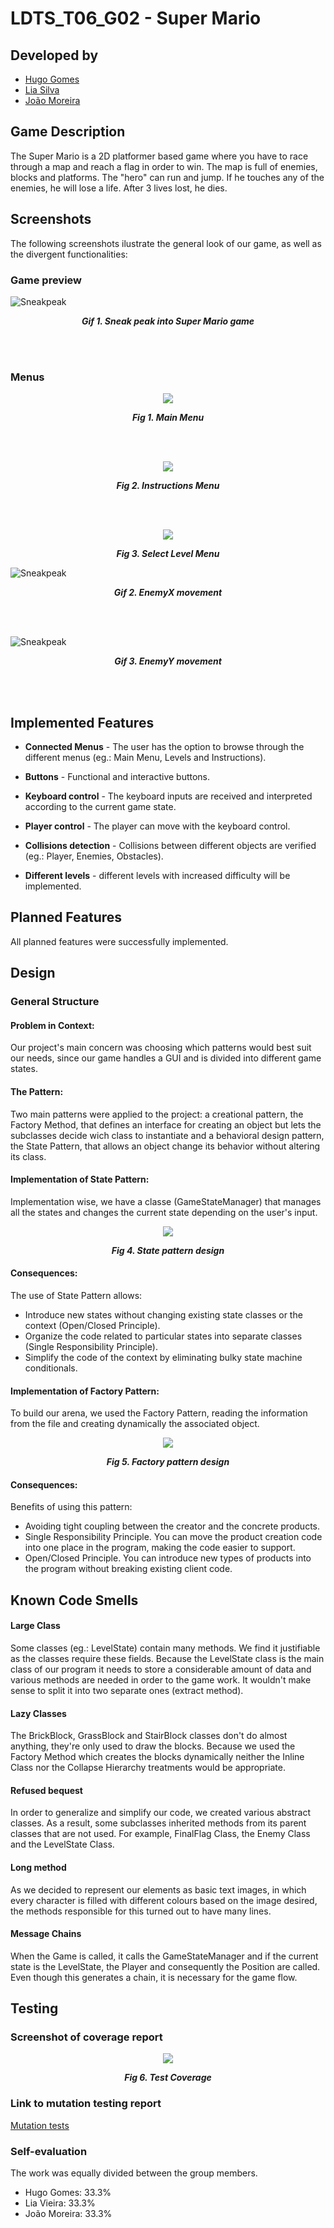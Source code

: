 # LDTS_T06_G02 - Super Mario

## Developed by </br>
* [Hugo Gomes](https://github.com/Hugo7gomes) </br>
* [Lia Silva](https://github.com/liavieir) </br>
* [João Moreira](https://github.com/up202005035) </br>

## Game Description

The Super Mario is a 2D platformer based game where you have to race through a map and reach a flag in order to win. The map is full of enemies, blocks and platforms. The "hero" can run and jump. If he touches any of the enemies, he will lose a life. After 3 lives lost, he dies.

## Screenshots

The following screenshots ilustrate the general look of our game, as well as the divergent functionalities:
### Game preview

![Sneakpeak](docs/images/gif.gif)
<p align="center" justify="center">
  <b><i>Gif 1. Sneak peak into Super Mario game</i></b>
</p>
<br>
<br />

### Menus
<p align="center" justify="center">
  <img src="docs/images/mainMenu.png" width="" height=""/>
</p>
<p align="center">
  <b><i>Fig 1. Main Menu </i></b>
</p>  

<br>
<br />

<p align="center" justify="center">
  <img src="docs/images/InstructionsState.png" width="" height=""/>
</p>
<p align="center">
  <b><i>Fig 2. Instructions Menu </i></b>  
</p>  

<br>
<br />

<p align="center" justify="center">
  <img src="docs/images/LevelSelect.png"/>
</p>
<p align="center">
  <b><i>Fig 3. Select Level Menu </i></b>  
</p>  

![Sneakpeak](docs/images/enemyX.gif)
<p align="center">
  <b><i>Gif 2. EnemyX movement</i></b>
</p>
<br>
<br />

![Sneakpeak](docs/images/enemyY.gif)
<p align="center">
  <b><i>Gif 3. EnemyY movement</i></b>
</p>
<br>
<br />

## Implemented Features

- **Connected Menus** - The user has the option to browse through the different menus (eg.: Main Menu, Levels and Instructions). 

- **Buttons** - Functional and interactive buttons.

- **Keyboard control** - The keyboard inputs are received and interpreted according to the current game state.

- **Player control** - The player can move with the keyboard control.

- **Collisions detection** - Collisions between different objects are verified (eg.: Player, Enemies, Obstacles).

- **Different levels** - different levels with increased difficulty will be implemented.


## Planned Features
All planned features were successfully implemented.



## Design

### General Structure
#### Problem in Context:
Our project's main concern was choosing which patterns would best suit our needs, since our game handles a GUI and is divided into different game states.

#### The Pattern:
Two main patterns were applied to the project: a creational pattern, the Factory Method, that defines an interface for creating an object but lets the subclasses decide wich class to instantiate and a behavioral design pattern, the State Pattern, that allows an object change its behavior without altering its class. 


#### Implementation of State Pattern:
Implementation wise, we have a classe (GameStateManager) that manages all the states and changes the current state depending on the user's input.

<p align="center" justify="center">
  <img src="docs/images/UML/StatePattern.png"/>
</p>
<p align="center">
  <b><i>Fig 4. State pattern design</i></b>
</p>

#### Consequences:
The use of State Pattern allows:

- Introduce new states without changing existing state classes or the context (Open/Closed Principle).
- Organize the code related to particular states into separate classes (Single Responsibility Principle).
- Simplify the code of the context by eliminating bulky state machine conditionals.

#### Implementation of Factory Pattern:
To build our arena, we used the Factory Pattern, reading the information from the file and creating dynamically the associated object.

<p align="center" justify="center">
  <img src="docs/images/UML/FactoryPattern.png"/>
</p>
<p align="center">
  <b><i>Fig 5. Factory pattern design</i></b>
</p>

#### Consequences:
Benefits of using this pattern:

- Avoiding tight coupling between the creator and the concrete products.
- Single Responsibility Principle. You can move the product creation code into one place in the program, making the code easier to support.
- Open/Closed Principle. You can introduce new types of products into the program without breaking existing client code.



## Known Code Smells

#### Large Class
Some classes (eg.: LevelState) contain many methods. We find it justifiable as the classes require these fields. 
Because the LevelState class is the main class of our program it needs to store a considerable amount of data and various 
methods are needed in order to the game work. It wouldn't make sense to split it into two separate ones (extract method).

#### Lazy Classes
The BrickBlock, GrassBlock and StairBlock classes don't do almost anything, they're only used to draw the blocks.
Because we used the Factory Method which creates the blocks dynamically neither the Inline Class nor the Collapse Hierarchy treatments would be appropriate.

#### Refused bequest
In order to generalize and simplify our code, we created various abstract classes. As a result, some subclasses inherited methods 
from its parent classes that are not used. For example, FinalFlag Class, the Enemy Class and the LevelState Class.

#### Long method
As we decided to represent our elements as basic text images, in which every character is filled with different colours
based on the image desired, the methods responsible for this turned out to have many lines.

#### Message Chains
When the Game is called, it calls the GameStateManager and if the current state is the LevelState, the Player and consequently the Position are called.
Even though this generates a chain, it is necessary for the game flow. 

## Testing
### Screenshot of coverage report
<p align="center" justify="center">
  <img src="docs/images/testCoverage.png"/>
</p>
<p align="center">
  <b><i>Fig 6. Test Coverage</i></b>
</p>

### Link to mutation testing report
[Mutation tests](reports/pitest/202201212340/index.html)

### Self-evaluation
The work was equally divided between the group members.

- Hugo Gomes: 33.3%
- Lia Vieira: 33.3%
- João Moreira: 33.3%
